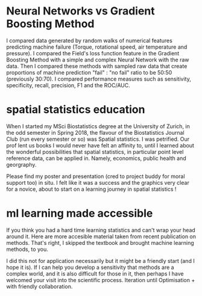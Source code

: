 # Neural Networks vs Gradient Boosting Method

I compared data generated by random walks of numerical features predicting machine failure (Torque, rotational speed, air temperature and pressure). I compared the Field's loss function feature in the Gradient Boosting Method with a simple and complex Neural Network with the raw data. Then I compared these methods with sampled raw data that create proportions of machine prediction "fail" : "no fail" ratio to be 50:50 (previously 30:70). I compared performance measures such as sensitivity, specificity, recall, precision, F1 and the ROC/AUC.

# spatial statistics education

When I started my MSci Biostatistics degree at the University of Zurich, in the odd semester in Spring 2018, the flavour of the Biostatistics Journal Club (run every semester or so) was Spatial statistics. I was petrified. Our prof lent us books I would never have felt an affinity to, until I learned about the wonderful possibilities that spatial statistics, in particular point level reference data, can be applied in. Namely, economics, public health and georgraphy. 

Please find my poster and presentation (cred to project buddy for moral support too) in situ. I felt like it was a success and the graphics very clear for a novice, about to start on a learning journey in spatial statistics !

# ml learning made accessible

If you think you had a hard time learning statistics and can't wrap your head around it. Here are more accesible material taken from recent publication on methods. That's right, I skipped the textbook and brought machine learning methods, to you. 

I did this not for application necessarily but it might be a friendly start (and I hope it is). If I can help you develop a sensitivity that methods are a complex world, and it is also difficult for those in it, then perhaps I have welcomed your visit into the scientific process. Iteration until Optimisation + with friendly collaboration. 

